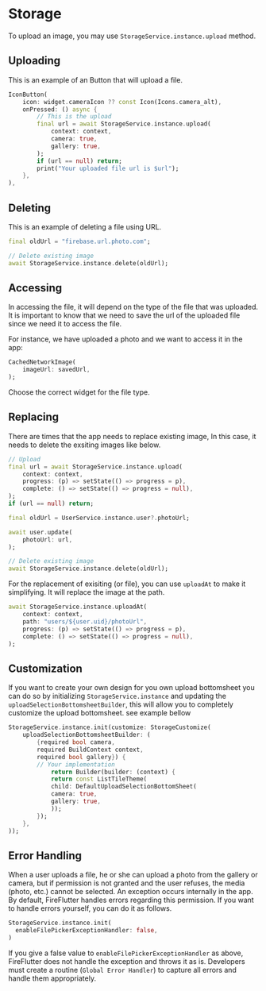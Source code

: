 # Storage

To upload an image, you may use `StorageService.instance.upload` method.

## Uploading

This is an example of an Button that will upload a file.

```dart
IconButton(
    icon: widget.cameraIcon ?? const Icon(Icons.camera_alt),
    onPressed: () async {
        // This is the upload
        final url = await StorageService.instance.upload(
            context: context,
            camera: true,
            gallery: true,
        );
        if (url == null) return;
        print("Your uploaded file url is $url");
    },
),
```

## Deleting

This is an example of deleting a file using URL.

```dart
final oldUrl = "firebase.url.photo.com";

// Delete existing image
await StorageService.instance.delete(oldUrl);
```

## Accessing

In accessing the file, it will depend on the type of the file that was uploaded. It is important to know that we need to save the url of the uploaded file since we need it to access the file.

For instance, we have uploaded a photo and we want to access it in the app:

```dart
CachedNetworkImage(
    imageUrl: savedUrl,
);
```

Choose the correct widget for the file type.

## Replacing

There are times that the app needs to replace existing image, In this case, it needs to delete the exsiting images like below.

```dart
// Upload
final url = await StorageService.instance.upload(
    context: context,
    progress: (p) => setState(() => progress = p),
    complete: () => setState(() => progress = null),
);
if (url == null) return;

final oldUrl = UserService.instance.user?.photoUrl;

await user.update(
    photoUrl: url,
);

// Delete existing image
await StorageService.instance.delete(oldUrl);
```

For the replacement of exisiting (or file), you can use `uploadAt` to make it simplifying. It will replace the image at the path.

```dart
await StorageService.instance.uploadAt(
    context: context,
    path: "users/${user.uid}/photoUrl",
    progress: (p) => setState(() => progress = p),
    complete: () => setState(() => progress = null),
);
```


## Customization

If you want to create your own design for you own upload bottomsheet you can do so by initializing `StorageService.instance`
and updating the `uploadSelectionBottomsheetBuilder`, this will allow you to completely customize the upload bottomsheet. see example
bellow


```dart
StorageService.instance.init(customize: StorageCustomize(
    uploadSelectionBottomsheetBuilder: (
        {required bool camera,
        required BuildContext context,
        required bool gallery}) {
        // Your implementation
            return Builder(builder: (context) {
            return const ListTileTheme(
            child: DefaultUploadSelectionBottomSheet(
            camera: true,
            gallery: true,
            ));
        });
    },
));
```

## Error Handling

When a user uploads a file, he or she can upload a photo from the gallery or camera, but if permission is not granted and the user refuses, the media (photo, etc.) cannot be selected. An exception occurs internally in the app. By default, FireFlutter handles errors regarding this permission. If you want to handle errors yourself, you can do it as follows.

```dart
StorageService.instance.init(
  enableFilePickerExceptionHandler: false,
)
```

If you give a false value to `enableFilePickerExceptionHandler` as above, FireFlutter does not handle the exception and throws it as is. Developers must create a routine (`Global Error Handler`) to capture all errors and handle them appropriately.